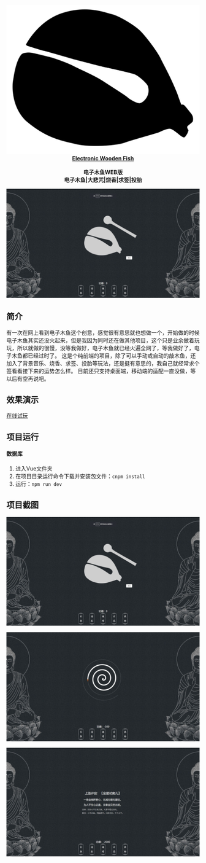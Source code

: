 <p align="center">
	<a href="https://github.com/xiwang-online/People-Detection-System">
		<img src="./img/logo.png" alt="Wooden Fish" /><br />
		<b>Electronic Wooden Fish</b>
	</a><br />
	<br />
	<b>电子木鱼WEB版</b><br />
	<b>电子木鱼|大悲咒|烧香|求签|投胎</b>
</p>
<p align="center">
<img src="./img/1.jpg" alt="Wooden Fish" />
</p>


## 简介
有一次在网上看到电子木鱼这个创意，感觉很有意思就也想做一个，开始做的时候电子木鱼其实还没火起来，但是我因为同时还在做其他项目，这个只是业余做着玩玩，所以就做的很慢，没等我做好，电子木鱼就已经火遍全网了，等我做好了，电子木鱼都已经过时了。
这是个纯前端的项目，除了可以手动或自动的敲木鱼，还加入了背景音乐、烧香、求签、投胎等玩法，还是挺有意思的，我自己就经常求个签看看接下来的运势怎么样。
目前还只支持桌面端，移动端的适配一直没做，等以后有空再说吧。


## 效果演示
[在线试玩](https://muyu.xiwang.online/#/)


## 项目运行
#### 数据库
1. 进入Vue文件夹
2. 在项目目录运行命令下载并安装包文件：```cnpm install```
3. 运行：```npm run dev```

## 项目截图
<p align="center">
<img src="./img/1.jpg" alt="People Detection" />
</p>
<p align="center">
<img src="./img/2.jpg" alt="People Detection" />
</p>
<p align="center">
<img src="./img/3.jpg" alt="People Detection" />
</p>
